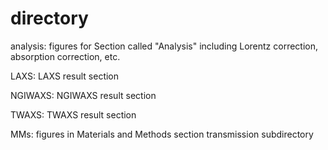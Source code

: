 directory
=========

analysis: figures for Section called "Analysis" including Lorentz correction, 
absorption correction, etc.
          
LAXS: LAXS result section

NGIWAXS: NGIWAXS result section

TWAXS: TWAXS result section

MMs: figures in Materials and Methods section
    transmission subdirectory
